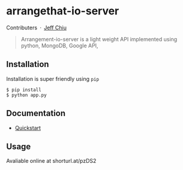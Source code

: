 # arrangethat-io-server

Contributers&ensp;·&ensp;[Jeff Chiu](https://jeffchiucp.github.io/portfolio/)

> Arrangement-io-server is a light weight API implemented using python, MongoDB, Google API, 


## Installation

Installation is super friendly using `pip`

```
$ pip install 
$ python app.py
```

## Documentation

* [Quickstart](./quickstart.md)


## Usage
Avaliable online at shorturl.at/pzDS2




